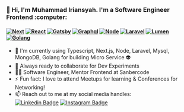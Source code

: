 <h3 align="left">
 <abc>
  <br>👋 Hi, I'm Muhammad Iriansyah. I'm a Software Engineer Frontend :computer: <br>
 </abc>
</h3> 

   #### [![Next][Next.js]][Next-url] [![React][React.js]][React-url] [![Gatsby][Gatsby.js]][Gatsby-url] [![Graphql][Graphql.org]][Graphql-url] [![Node][Node.js]][Node-url] [![Laravel][Laravel.com]][Laravel-url] [![Lumen][Lumen.com]][Lumen-url] [![Golang][Go.dev]][Go-url]

- :telescope: I'm currently using Typescript, Next.js, Node, Laravel, Mysql, MongoDB, Golang for building Micro Service :alien:
- :microscope: Always ready to collaborate for Dev Experiments
- :man_technologist: Software Engineer, Mentor Frontend at Sanbercode
- :zap: Fun fact: I love to attend Meetups for learning & Conferences for Networking!
- :mailbox: Reach out to me at my social media handles: <br>
[![Linkedin Badge](https://img.shields.io/badge/-Muhammad_Iriansyah-blue?style=flat-square&logo=Linkedin&logoColor=white&link=https://www.linkedin.com/in/muhammad-iriansyah-putra-pratama-a0120514b/)](https://www.linkedin.com/in/muhammad-iriansyah-putra-pratama-a0120514b/) [![Instagram Badge](https://img.shields.io/badge/-@ryanpace11-D7008A?style=flat-square&labelColor=D7008A&logo=Instagram&logoColor=white&link=https://www.instagram.com/ryanpace11/)](https://www.instagram.com/ryanpace11/)

<!-- MARKDOWN LINKS & IMAGES -->
<!-- https://www.markdownguide.org/basic-syntax/#reference-style-links -->
[Next.js]: https://img.shields.io/badge/next.js-000000?style=for-the-badge&logo=nextdotjs&logoColor=white
[Next-url]: https://nextjs.org/
[React.js]: https://img.shields.io/badge/React-20232A?style=for-the-badge&logo=react&logoColor=61DAFB
[React-url]: https://reactjs.org/
[Laravel.com]: https://img.shields.io/badge/Laravel-FF2D20?style=for-the-badge&logo=laravel&logoColor=white
[Laravel-url]: https://laravel.com
[Lumen.com]: https://img.shields.io/badge/Lumen-FF2D20?style=for-the-badge&logo=lumen&logoColor=white
[Lumen-url]: https://lumen.laravel.com
[Node.js]: https://img.shields.io/badge/node.js-43853D?style=for-the-badge&logo=nodedotjs&logoColor=white
[Node-url]: https://nodejs.org/
[Graphql.org]: https://img.shields.io/badge/Graphql-E10098?style=for-the-badge&logo=graphql&logoColor=white
[Graphql-url]: https://graphql.org/
[Go.dev]: https://img.shields.io/badge/Go-007d9C?style=for-the-badge&logo=go&logoColor=white
[Go-url]: https://do.dev/
[Gatsby.js]: https://img.shields.io/badge/Gatsby-8A4BAF?style=for-the-badge&logo=gatsby&logoColor=white
[Gatsby-url]: https://www.gatsbyjs.com/
